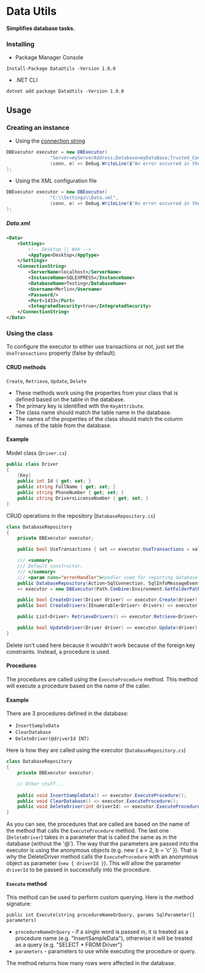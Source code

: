 # Data Utils

**Simplifies database tasks.**

### Installing

* Package Manager Console

`Install-Package DataUtils -Version 1.0.0`

* .NET CLI

`dotnet add package DataUtils -Version 1.0.0`

## Usage

### Creating an instance

* Using the [connection string](https://www.connectionstrings.com/sql-server/)

```C#
DBExecutor executor = new DBExecutor(
				"Server=myServerAddress;Database=myDataBase;Trusted_Connection=True;",
                (conn, e) => Debug.WriteLine($"An error occurred in the database (caused by {e.Source}): {e.Message}.")
);
```

* Using the XML configuration file

```C#
DBExecutor executor = new DBExecutor(
				"C:\\Settings\\Data.xml",
                (conn, e) => Debug.WriteLine($"An error occurred in the database (caused by {e.Source}): {e.Message}.")
);
```

##### Data.xml
```XML
<Data>
	<Settings>
		<!-- Desktop || Web -->
		<AppType>Desktop</AppType>
	</Settings>
	<ConnectionString>
		<ServerName>localhost</ServerName>
		<InstanceName>SQLEXPRESS</InstanceName>
		<DatabaseName>Testing</DatabaseName>
		<Username>Merlin</Username>
		<Password/>
		<Port>1433</Port>
		<IntegratedSecurity>true</IntegratedSecurity>
	</ConnectionString>
</Data>
```

### Using the class

To configure the executor to either use transactions or not, just set the `UseTransactions` property (false by default).

#### CRUD methods

`Create`, `Retrieve`, `Update`, `Delete`

* These methods work using the properties from your class
that is defined based on the table in the database.
* The primary key is identified with the `KeyAttribute`.
* The class name should match the table name in the database.
* The names of the properties of the class should match the
column names of the table from the database.

#### Example

Model class (`Driver.cs`)

```C#
public class Driver
{
    [Key]
    public int Id { get; set; }
    public string FullName { get; set; }
    public string PhoneNumber { get; set; }
    public string DriversLicenseNumber { get; set; }
}
```

CRUD operations in the repository (`DatabaseRepository.cs`)

```C#
class DatabaseRepository
{
    private DBExecutor executor;

    public bool UseTransactions { set => executor.UseTransactions = value; }

    /// <summary>
    /// Default constructor.
    /// </summary>
    /// <param name="errorHandler">Handler used for reporting database errors.</param>
    public DatabaseRepository(Action<SqlConnection, SqlInfoMessageEventArgs> errorHandler)
    => executor = new DBExecutor(Path.Combine(Environment.GetFolderPath(Environment.SpecialFolder.Desktop), "CS.xml"), errorHandler);

    public bool CreateDriver(Driver driver) => executor.Create(driver);
    public bool CreateDrivers(IEnumerable<Driver> drivers) => executor.Create(drivers);

    public List<Driver> RetrieveDrivers() => executor.Retrieve<Driver>();

    public bool UpdateDriver(Driver driver) => executor.Update(driver);
}
```

Delete isn't used here because it wouldn't work because of the foreign key constraints.
Instead, a procedure is used.

#### Procedures

The procedures are called using the `ExecuteProcedure` method. This method will execute a procedure based on the name of the caller.

#### Example

There are 3 procedures defined in the database:
* `InsertSampleData`
* `ClearDatabase`
* `DeleteDriver(@driverId INT)`

Here is how they are called using the executor (`DatabaseRepository.cs`)

```C#
class DatabaseRepository
{
    private DBExecutor executor;

    // Other stuff...
    
    public void InsertSampleData() => executor.ExecuteProcedure();
    public void ClearDatabase() => executor.ExecuteProcedure();
    public void DeleteDriver(int driverId) => executor.ExecuteProcedure(new { driverId });
}
```

As you can see, the procedures that are called are based on the name of the method that calls the `ExecuteProcedure` method. The last one (`DeleteDriver`) takes in a parameter that is called the same as in the database (without the '@'). The way that the parameters are passed into the executor is using the anonymous objects (e.g. new {  a = 2, b = 'c' }). That is why the DeleteDriver method calls the `ExecuteProcedure` with an anonymous object as parameter (`new { driverId }`). This will allow the parameter `driverId` to be passed in successfully into the procedure.

#### `Execute` method

This method can be used to perform custom querying. Here is the method signature:

`public int Execute(string procedureNameOrQuery, params SqlParameter[] parameters)`

* `procedureNameOrQuery` - if a single word is passed in, it is treated as a procedure name (e.g. "InsertSampleData"), otherwise it will be treated as a query (e.g. "SELECT * FROM Driver")
* `parameters` - parameters to use while executing the procedure or query.

The method returns how many rows were affected in the database.